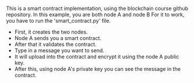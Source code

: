 This is a smart contract implementation, using the blockchain course github repository. In this example, you are both node A and node B
For it to work, you have to run the 'smart_contract.py' file.
 - First, it creates the two nodes.
 - Node A sends you a smart contract.
 - After that it validates the contract.
 - Type in a message you want to send.
 - It will upload into the contract and encrypt it using the node A public key.
 - After this, using node A's private key you can see the message in the contract.